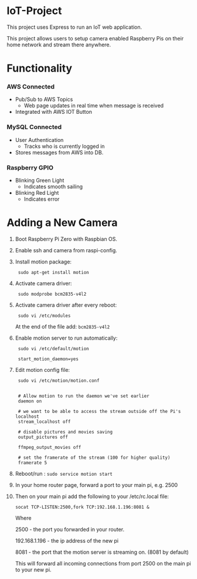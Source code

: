 # IoT-Project
This project uses Express to run an IoT web application.

This project allows users to setup camera enabled Raspberry Pis on their home network and stream there anywhere.

Functionality
======

### AWS Connected
- Pub/Sub to AWS Topics
    - Web page updates in real time when message is received
- Integrated with AWS IOT Button

### MySQL Connected
- User Authentication
    - Tracks who is currently logged in
- Stores messages from AWS into DB.
### Raspberry GPIO
- Blinking Green Light
    - Indicates smooth sailing
- Blinking Red Light
    - Indicates error


Adding a New Camera
======

1. Boot Raspberry Pi Zero with Raspbian OS.
2. Enable ssh and camera from raspi-config.
3. Install motion package:

        sudo apt-get install motion
4. Activate camera driver:

        sudo modprobe bcm2835-v4l2
5. Activate camera driver after every reboot:

        sudo vi /etc/modules
    At the end of the file add: `bcm2835-v4l2`
6. Enable motion server to run automatically:
        
        sudo vi /etc/default/motion

        start_motion_daemon=yes
7. Edit motion config file:

        sudo vi /etc/motion/motion.conf


        # Allow motion to run the daemon we've set earlier
        daemon on

        # we want to be able to access the stream outside off the Pi's localhost
        stream_localhost off

        # disable pictures and movies saving
        output_pictures off 
    
        ffmpeg_output_movies off

        # set the framerate of the stream (100 for higher quality)
        framerate 5
8. Reboot/run : `sudo service motion start`
9. In your home router page, forward a port to your main pi, e.g. 2500
10. Then on your main pi add the following to your /etc/rc.local file:

        socat TCP-LISTEN:2500,fork TCP:192.168.1.196:8081 &
    
    Where 

    2500 - the port you forwarded in your router.

    192.168.1.196 - the ip address of the new pi

    8081 - the port that the motion server is streaming on. (8081 by default)

    This will forward all incoming connections from port 2500 on the main pi to your new pi.
